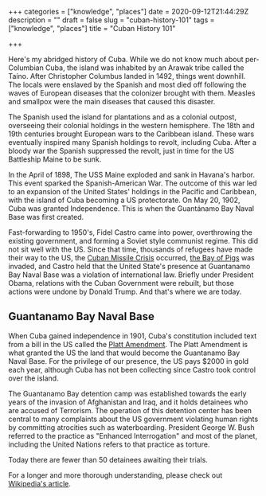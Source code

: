 +++
categories = ["knowledge", "places"]
date = 2020-09-12T21:44:29Z
description = ""
draft = false
slug = "cuban-history-101"
tags = ["knowledge", "places"]
title = "Cuban History 101"

+++


Here's my abridged history of Cuba. While we do not know much about per-Columbian Cuba, the island was inhabited by an Arawak tribe called the Taíno. After Christopher Columbus landed in 1492, things went downhill. The locals were enslaved by the Spanish and most died off following the waves of European diseases that the colonizer brought with them. Measles and smallpox were the main diseases that caused this disaster.

The Spanish used the island for plantations and as a colonial outpost, overseeing their colonial holdings in the western hemisphere. The 18th and 19th centuries brought European wars to the Caribbean island. These wars eventually inspired many Spanish holdings to revolt, including Cuba. After a bloody war the Spanish suppressed the revolt, just in time for the US Battleship Maine to be sunk.

In the April of 1898, The USS Maine exploded and sank in Havana's harbor. This event sparked the Spanish-American War. The outcome of this war led to an expansion of the United States' holdings in the Pacific and Caribbean, with the island of Cuba becoming a US protectorate. On May 20, 1902, Cuba was granted Independence. This is when the Guantánamo Bay Naval Base was first created.

Fast-forwarding to 1950's, Fidel Castro came into power, overthrowing the existing government, and forming a Soviet style communist regime. This did not sit well with the US. Since that time, thousands of refugees have made their way to the US, the [Cuban Missile Crisis](https://en.wikipedia.org/wiki/Cuban_Missile_Crisis) occurred, [the Bay of Pigs](https://en.wikipedia.org/wiki/Bay_of_Pigs_Invasion) was invaded, and Castro held that the United State's presence at Guantanamo Bay Naval Base was a violation of international law. Briefly under President Obama, relations with the Cuban Government were rebuilt, but those actions were undone by Donald Trump. And that's where we are today.

## Guantanamo Bay Naval Base

When Cuba gained independence in 1901, Cuba's constitution included text from a bill in the US called the [Platt Amendment](https://en.wikipedia.org/wiki/Platt_Amendment). The Platt Amendment is what granted the US the land that would become the Guantanamo Bay Naval Base. For the privilege of our presence, the US pays $2000 in gold each year, although Cuba has not been collecting since Castro took control over the island.

The Guantanamo Bay detention camp was established towards the early years of the invasion of Afghanistan and Iraq, and it holds detainees who are accused of Terrorism. The operation of this detention center has been central to many complaints about the US government violating human rights by committing atrocities such as waterboarding. President George W. Bush referred to the practice as "Enhanced Interrogation" and most of the planet, including the United Nations refers to that practice as torture.

Today there are fewer than 50 detainees awaiting their trials.

For a longer and more thorough understanding, please check out [Wikipedia's article](https://en.wikipedia.org/wiki/Cuba).


